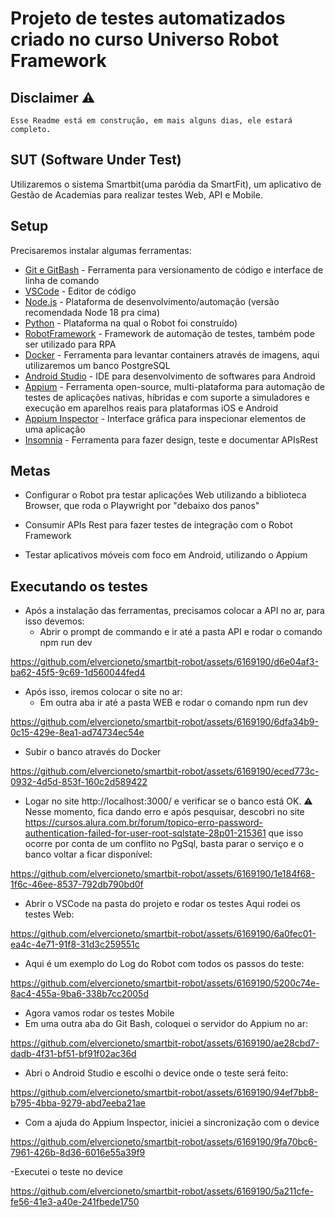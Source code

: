 # Projeto de testes automatizados criado no curso Universo Robot Framework
  
## Disclaimer ⚠
    Esse Readme está em construção, em mais alguns dias, ele estará completo.

## SUT (Software Under Test)
Utilizaremos o sistema Smartbit(uma paródia da SmartFit), um aplicativo de Gestão de Academias para realizar testes Web, API e Mobile.  


## Setup 

Precisaremos instalar algumas ferramentas:

-  [Git e GitBash](https://git-scm.com/) - Ferramenta para versionamento de código e interface de linha de comando
-  [VSCode](https://code.visualstudio.com/) - Editor de código
-  [Node.js](https://nodejs.org/en) - Plataforma de desenvolvimento/automação (versão recomendada Node 18 pra cima)
-  [Python](https://nodejs.org/en) - Plataforma na qual o Robot foi construído)
-  [RobotFramework](https://nodejs.org/en) - Framework de automação de testes, também pode ser utilizado para RPA
- [Docker](https://www.docker.com/) - Ferramenta para levantar containers através de imagens, aqui utilizaremos um banco PostgreSQL
-  [Android Studio](https://developer.android.com/studio?hl=pt-br) - IDE para desenvolvimento de softwares para Android
-  [Appium](https://npmjs.com/) -  Ferramenta open-source, multi-plataforma para automação de testes de aplicações nativas, híbridas e com suporte a simuladores e execução em aparelhos reais para plataformas iOS e Android 
-  [Appium Inspector](https://appium.io/) - Interface gráfica para inspecionar elementos de uma aplicação
-  [Insomnia](https://insomnia.rest/) - Ferramenta para fazer design, teste e documentar APIsRest

## Metas

 - Configurar o Robot pra testar aplicações Web utilizando a biblioteca Browser, que roda o Playwright por "debaixo dos panos"

- Consumir APIs Rest para fazer testes de integração com o Robot Framework

- Testar aplicativos móveis com foco em Android, utilizando o Appium


## Executando os testes

- Após a instalação das ferramentas, precisamos colocar a API no ar, para isso devemos:
    -	Abrir o prompt de commando e ir até a pasta API e rodar o comando npm run dev  

https://github.com/elvercioneto/smartbit-robot/assets/6169190/d6e04af3-ba62-45f5-9c69-1d560044fed4

- Após isso, iremos colocar o site no ar:
    -	Em outra aba ir até a pasta WEB e rodar o comando npm run dev

https://github.com/elvercioneto/smartbit-robot/assets/6169190/6dfa34b9-0c15-429e-8ea1-ad74734ec54e

- Subir o banco através do Docker
  
https://github.com/elvercioneto/smartbit-robot/assets/6169190/eced773c-0932-4d5d-853f-160c2d589422
  
- Logar no site http://localhost:3000/ e verificar se o banco está OK. ⚠ Nesse momento, fica dando erro e após pesquisar, descobri no site  https://cursos.alura.com.br/forum/topico-erro-password-authentication-failed-for-user-root-sqlstate-28p01-215361 que isso ocorre por conta de um conflito no PgSql, basta parar o serviço e o banco voltar a ficar disponível: 

https://github.com/elvercioneto/smartbit-robot/assets/6169190/1e184f68-1f6c-46ee-8537-792db790bd0f

- Abrir o VSCode na pasta do projeto e rodar os testes
    Aqui rodei os testes Web:

https://github.com/elvercioneto/smartbit-robot/assets/6169190/6a0fec01-ea4c-4e71-91f8-31d3c259551c

- Aqui é um exemplo do Log do Robot com todos os passos do teste: 

https://github.com/elvercioneto/smartbit-robot/assets/6169190/5200c74e-8ac4-455a-9ba6-338b7cc2005d

- Agora vamos rodar os testes Mobile
 - Em uma outra aba do Git Bash, coloquei o servidor do Appium no ar:

https://github.com/elvercioneto/smartbit-robot/assets/6169190/ae28cbd7-dadb-4f31-bf51-bf91f02ac36d

 - Abri o Android Studio e escolhi o device onde o teste será feito:

 https://github.com/elvercioneto/smartbit-robot/assets/6169190/94ef7bb8-b795-4bba-9279-abd7eeba21ae

- Com a ajuda do Appium Inspector, iniciei a sincronização com o device

https://github.com/elvercioneto/smartbit-robot/assets/6169190/9fa70bc6-7961-426b-8d36-6016e55a39f9

-Executei o teste no device

https://github.com/elvercioneto/smartbit-robot/assets/6169190/5a211cfe-fe56-41e3-a40e-241fbede1750



